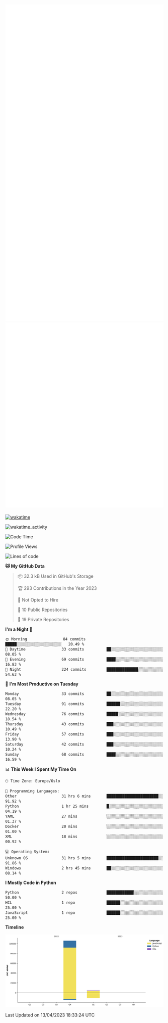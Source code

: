![Metrics](/metrics.svg)![Additional metrics](metrics.additional.svg)
----------------------------------------------------------------------------------------------------------------------------------------------------

[![wakatime](https://wakatime.com/badge/user/139c3dc8-b99d-475a-b6b4-e7663d03add8.svg)](https://wakatime.com/@139c3dc8-b99d-475a-b6b4-e7663d03add8)

![wakatime_activity](https://wakatime.com/share/@merca/d0fb6363-0f77-40ae-9525-9b9347ed2e36.svg)

<!--START_SECTION:waka-->
![Code Time](http://img.shields.io/badge/Code%20Time-6%2C502%20hrs%2045%20mins-blue)

![Profile Views](http://img.shields.io/badge/Profile%20Views-1-blue)

![Lines of code](https://img.shields.io/badge/From%20Hello%20World%20I%27ve%20Written-110.4%20thousand%20lines%20of%20code-blue)

**🐱 My GitHub Data** 

> 📦 32.3 kB Used in GitHub's Storage 
 > 
> 🏆 293 Contributions in the Year 2023
 > 
> 🚫 Not Opted to Hire
 > 
> 📜 10 Public Repositories 
 > 
> 🔑 19 Private Repositories 
 > 
**I'm a Night 🦉** 

```text
🌞 Morning                84 commits          █████░░░░░░░░░░░░░░░░░░░░   20.49 % 
🌆 Daytime                33 commits          ██░░░░░░░░░░░░░░░░░░░░░░░   08.05 % 
🌃 Evening                69 commits          ████░░░░░░░░░░░░░░░░░░░░░   16.83 % 
🌙 Night                  224 commits         ██████████████░░░░░░░░░░░   54.63 % 
```
📅 **I'm Most Productive on Tuesday** 

```text
Monday                   33 commits          ██░░░░░░░░░░░░░░░░░░░░░░░   08.05 % 
Tuesday                  91 commits          ██████░░░░░░░░░░░░░░░░░░░   22.20 % 
Wednesday                76 commits          █████░░░░░░░░░░░░░░░░░░░░   18.54 % 
Thursday                 43 commits          ███░░░░░░░░░░░░░░░░░░░░░░   10.49 % 
Friday                   57 commits          ███░░░░░░░░░░░░░░░░░░░░░░   13.90 % 
Saturday                 42 commits          ███░░░░░░░░░░░░░░░░░░░░░░   10.24 % 
Sunday                   68 commits          ████░░░░░░░░░░░░░░░░░░░░░   16.59 % 
```


📊 **This Week I Spent My Time On** 

```text
🕑︎ Time Zone: Europe/Oslo

💬 Programming Languages: 
Other                    31 hrs 6 mins       ███████████████████████░░   91.92 % 
Python                   1 hr 25 mins        █░░░░░░░░░░░░░░░░░░░░░░░░   04.19 % 
YAML                     27 mins             ░░░░░░░░░░░░░░░░░░░░░░░░░   01.37 % 
Docker                   20 mins             ░░░░░░░░░░░░░░░░░░░░░░░░░   01.00 % 
XML                      18 mins             ░░░░░░░░░░░░░░░░░░░░░░░░░   00.92 % 

💻 Operating System: 
Unknown OS               31 hrs 5 mins       ███████████████████████░░   91.86 % 
Windows                  2 hrs 45 mins       ██░░░░░░░░░░░░░░░░░░░░░░░   08.14 % 
```

**I Mostly Code in Python** 

```text
Python                   2 repos             ████████████░░░░░░░░░░░░░   50.00 % 
HCL                      1 repo              ██████░░░░░░░░░░░░░░░░░░░   25.00 % 
JavaScript               1 repo              ██████░░░░░░░░░░░░░░░░░░░   25.00 % 
```



**Timeline**

![Lines of Code chart](https://raw.githubusercontent.com/merca/merca/current/assets/bar_graph.png)


 Last Updated on 13/04/2023 18:33:24 UTC
<!--END_SECTION:waka-->
